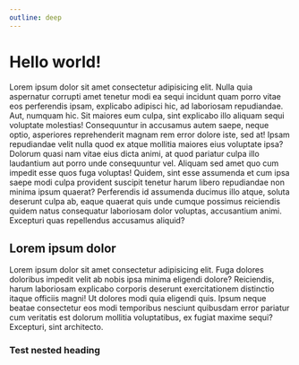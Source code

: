 ```yaml
---
outline: deep
---
```


# Hello world!

Lorem ipsum dolor sit amet consectetur adipisicing elit. Nulla quia aspernatur corrupti amet tenetur modi ea sequi incidunt quam porro vitae eos perferendis ipsam, explicabo adipisci hic, ad laboriosam repudiandae.
Aut, numquam hic. Sit maiores eum culpa, sint explicabo illo aliquam sequi voluptate molestias! Consequuntur in accusamus autem saepe, neque optio, asperiores reprehenderit magnam rem error dolore iste, sed at!
Ipsam repudiandae velit nulla quod ex atque mollitia maiores eius voluptate ipsa? Dolorum quasi nam vitae eius dicta animi, at quod pariatur culpa illo laudantium aut porro unde consequuntur vel.
Aliquam sed amet quo cum impedit esse quos fuga voluptas! Quidem, sint esse assumenda et cum ipsa saepe modi culpa provident suscipit tenetur harum libero repudiandae non minima ipsum quaerat?
Perferendis id assumenda ducimus illo atque, soluta deserunt culpa ab, eaque quaerat quis unde cumque possimus reiciendis quidem natus consequatur laboriosam dolor voluptas, accusantium animi. Excepturi quas repellendus accusamus aliquid?

## Lorem ipsum dolor

Lorem ipsum dolor sit amet consectetur adipisicing elit. Fuga dolores doloribus impedit velit ab nobis ipsa minima eligendi dolore? Reiciendis, harum laboriosam explicabo corporis deserunt exercitationem distinctio itaque officiis magni!
Ut dolores modi quia eligendi quis. Ipsum neque beatae consectetur eos modi temporibus nesciunt quibusdam error pariatur cum veritatis est dolorum mollitia voluptatibus, ex fugiat maxime sequi? Excepturi, sint architecto.

### Test nested heading
